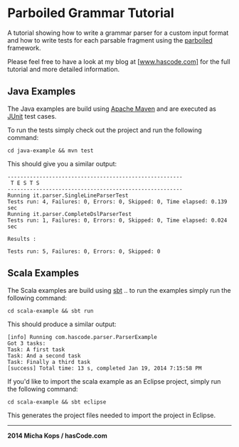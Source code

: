 # Parboiled Grammar Tutorial

A tutorial showing how to write a grammar parser for a custom input format and how to write tests for each parsable fragment using the [parboiled] framework.

Please feel free to have a look at my blog at [www.hascode.com] for the full tutorial and more detailed information.

## Java Examples

The Java examples are build using [Apache Maven] and are executed as [JUnit] test cases.

To run the tests simply check out the project and run the following command:

    cd java-example && mvn test

This should give you a similar output:

    -------------------------------------------------------
     T E S T S
    -------------------------------------------------------
    Running it.parser.SingleLineParserTest
    Tests run: 4, Failures: 0, Errors: 0, Skipped: 0, Time elapsed: 0.139 sec
    Running it.parser.CompleteDslParserTest
    Tests run: 1, Failures: 0, Errors: 0, Skipped: 0, Time elapsed: 0.024 sec
    
    Results :
    
    Tests run: 5, Failures: 0, Errors: 0, Skipped: 0

## Scala Examples

The Scala examples are build using [sbt] .. to run the examples simply run the following command:

    cd scala-example && sbt run

This should produce a similar output:

    [info] Running com.hascode.parser.ParserExample 
    Got 3 tasks:
    Task: A first task
    Task: And a second task
    Task: Finally a third task
    [success] Total time: 13 s, completed Jan 19, 2014 7:15:58 PM

If you'd like to import the scala example as an Eclipse project, simply run the following command:

    cd scala-example && sbt eclipse

This generates the project files needed to import the project in Eclipse.


----

**2014 Micha Kops / hasCode.com**

   [parboiled]:https://github.com/sirthias/parboiled/wiki
   [www.hascode.com]:http://www.hascode.com/
   [sbt]:https://github.com/sbt/sbt/
   [Apache Maven]:http://maven.apache.org/
   [JUnit]:http://junit.org/

